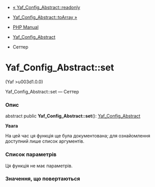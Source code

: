 - [« Yaf_Config_Abstract::readonly](yaf-config-abstract.readonly.md)
- [Yaf_Config_Abstract::toArray »](yaf-config-abstract.toarray.md)

- [PHP Manual](index.md)
- [Yaf_Config_Abstract](class.yaf-config-abstract.md)
- Сеттер

# Yaf_Config_Abstract::set

(Yaf \>u003d1.0.0)

Yaf_Config_Abstract::set — Сеттер

### Опис

abstract public **Yaf_Config_Abstract::set**():
[Yaf_Config_Abstract](class.yaf-config-abstract.md)

**Увага**

На цей час ця функція ще була документована; для
ознайомлення доступний лише список аргументів.

### Список параметрів

Ця функція не має параметрів.

### Значення, що повертаються
